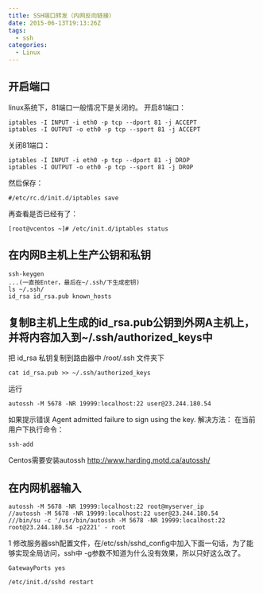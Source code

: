 ```yaml
---
title: SSH端口转发（内网反向链接）
date: 2015-06-13T19:13:26Z
tags:
  - ssh
categories:
  - Linux
---
```

## 开启端口

linux系统下，81端口一般情况下是关闭的。
开启81端口：

    iptables -I INPUT -i eth0 -p tcp --dport 81 -j ACCEPT
    iptables -I OUTPUT -o eth0 -p tcp --sport 81 -j ACCEPT

关闭81端口：

    iptables -I INPUT -i eth0 -p tcp --dport 81 -j DROP
    iptables -I OUTPUT -o eth0 -p tcp --sport 81 -j DROP
 
然后保存： 

    #/etc/rc.d/init.d/iptables save 

再查看是否已经有了： 

    [root@vcentos ~]# /etc/init.d/iptables status

## 在内网B主机上生产公钥和私钥

    ssh-keygen
    ...(一直按Enter，最后在~/.ssh/下生成密钥)
    ls ~/.ssh/
    id_rsa id_rsa.pub known_hosts

 
## 复制B主机上生成的id_rsa.pub公钥到外网A主机上，并将内容加入到~/.ssh/authorized_keys中
把 id_rsa 私钥复制到路由器中 /root/.ssh 文件夹下

    cat id_rsa.pub >> ~/.ssh/authorized_keys

运行

    autossh -M 5678 -NR 19999:localhost:22 user@23.244.180.54

如果提示错误
Agent admitted failure to sign using the key. 
解决方法：
在当前用户下执行命令：

    ssh-add

Centos需要安装autossh
http://www.harding.motd.ca/autossh/

## 在内网机器输入

    autossh -M 5678 -NR 19999:localhost:22 root@myserver_ip
    //autossh -M 5678 -NR 19999:localhost:22 user@23.244.180.54
    ///bin/su -c '/usr/bin/autossh -M 5678 -NR 19999:localhost:22 root@23.244.180.54 -p2221' - root

1 修改服务器ssh配置文件，在/etc/ssh/sshd_config中加入下面一句话，为了能够实现全局访问，ssh中 -g参数不知道为什么没有效果，所以只好这么改了。

    GatewayPorts yes  
    
    /etc/init.d/sshd restart
